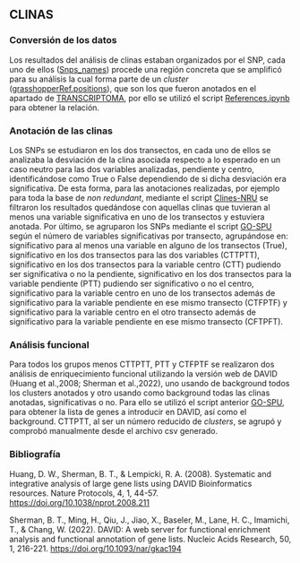 ## CLINAS

### Conversión de los datos

Los resultados del análisis de clinas estaban organizados por el SNP, cada uno de ellos ([Snps_names](/Clinas/snp_names/)) procede una región concreta que se amplificó para su análisis la cual forma parte de un *cluster* ([grasshopperRef.positions](/Clinas/grasshopperRef.positions/)), que son los que fueron anotados en el apartado de [TRANSCRIPTOMA](/Transcriptoma/), por ello se utilizó el script [References.ipynb](/Clinas/References.ipynb/) para obtener la relación.

### Anotación de las clinas

Los SNPs se estudiaron en los dos transectos, en cada uno de ellos se analizaba la desviación de la clina asociada respecto a lo esperado en un caso neutro para las dos variables analizadas, pendiente y centro, identificándose como True o False dependiendo de si dicha desviación era significativa. De esta forma, para las anotaciones realizadas, por ejemplo para toda la base de *non redundant*, mediante el script [Clines-NRU](/Clinas/Clines-NRU.ipynb/) se filtraron los resultados quedándose con aquellas clinas que tuvieran al menos una variable significativa en uno de los transectos y estuviera anotada. Por último, se agruparon los SNPs mediante el script [GO-SPU](/Clinas/GO-SPU.ipynb/) según el número de variables significativas por transecto, agrupándose en: significativo para al menos una variable en alguno de los transectos (True), significativo en los dos transectos para las dos variables (CTTPTT), significativo en los dos transectos para la variable centro (CTT) pudiendo ser significativa o no la pendiente, significativo en los dos transectos para la variable pendiente (PTT) pudiendo ser significativo  o no el centro, significativo para la variable centro en uno de los transectos además de significativo para la variable pendiente en ese mismo transecto (CTFPTF) y significativo para la variable centro en el otro transecto además de significativo para la variable pendiente en ese mismo transecto (CFTPFT). 

### Análisis funcional

Para todos los grupos menos CTTPTT, PTT y CTFPTF se realizaron dos análisis de enriquecimiento funcional utilizando la versión web de DAVID (Huang et al.,2008; Sherman et al.,2022), uno usando de background todos los clusters anotados y otro usando como background todas las clinas anotadas, significativas o no. Para ello se utilizó el script anterior [GO-SPU](/Clinas/GO-SPU.ipynb/), para obtener la lista de genes a introducir en DAVID, así como el background. CTTPTT, al ser un número reducido de *clusters*, se agrupó y comprobó manualmente desde el archivo csv generado.

### Bibliografía

Huang, D. W., Sherman, B. T., & Lempicki, R. A. (2008). Systematic and integrative analysis of large gene lists using DAVID Bioinformatics resources. Nature Protocols, 4, 1, 44-57. https://doi.org/10.1038/nprot.2008.211 

Sherman, B. T., Ming, H., Qiu, J., Jiao, X., Baseler, M., Lane, H. C., Imamichi, T., & Chang, W. (2022). DAVID: A web server for functional enrichment analysis and functional annotation of gene lists. Nucleic Acids Research, 50, 1, 216-221. https://doi.org/10.1093/nar/gkac194 
